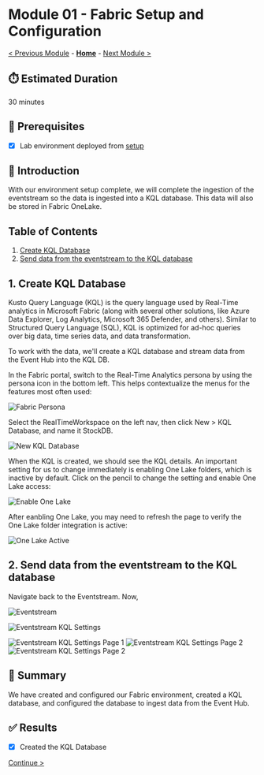 # Module 01 - Fabric Setup and Configuration

[< Previous Module](../modules/module00.md) - **[Home](../README.md)** - [Next Module >](./module02.md)

## :stopwatch: Estimated Duration

30 minutes

## :thinking: Prerequisites

- [x] Lab environment deployed from [setup](../modules/module00.md)

## :loudspeaker: Introduction

With our environment setup complete, we will complete the ingestion of the eventstream so the data is ingested into a KQL database. This data will also be stored in Fabric OneLake. 

## Table of Contents

1. [Create KQL Database](#1-create-kql-database)
2. [Send data from the eventstream to the KQL database](#2-send-data-from-the-eventstream-to-the-kql-database)

## 1. Create KQL Database

Kusto Query Language (KQL) is the query language used by Real-Time analytics in Microsoft Fabric (along with several other solutions, like Azure Data Explorer, Log Analytics, Microsoft 365 Defender, and others). Similar to Structured Query Language (SQL), KQL is optimized for ad-hoc queries over big data, time series data, and data transformation. 

To work with the data, we'll create a KQL database and stream data from the Event Hub into the KQL DB. 

In the Fabric portal, switch to the Real-Time Analytics persona by using the persona icon in the bottom left. This helps contextualize the menus for the features most often used:

![Fabric Persona](../images/module01/persona.png)

Select the RealTimeWorkspace on the left nav, then click New > KQL Database, and name it StockDB.

![New KQL Database](../images/module01/createkqldb.png)

When the KQL is created, we should see the KQL details. An important setting for us to change immediately is enabling One Lake folders, which is inactive by default. Click on the pencil to change the setting and enable One Lake access:

![Enable One Lake](../images/module01/kqlenableonelake.png)

After eanbling One Lake, you may need to refresh the page to verify the One Lake folder integration is active:

![One Lake Active](../images/module01/kqlonelakeactive.png)

## 2. Send data from the eventstream to the KQL database

Navigate back to the Eventstream. Now, 

![Eventstream](../images/module01/eventstream-kql.png)

![Eventstream KQL Settings](../images/module01/eventstream-kqlsettings.png)

![Eventstream KQL Settings Page 1](../images/module01/eventstream-kqlconfig1.png)
![Eventstream KQL Settings Page 2](../images/module01/eventstream-kqlconfig2.png)
![Eventstream KQL Settings Page 2](../images/module01/eventstream-kqlconfig3.png)



## :tada: Summary

We have created and configured our Fabric environment, created a KQL database, and configured the database to ingest data from the Event Hub. 

## :white_check_mark: Results

- [x] Created the KQL Database


[Continue >](./module02.md)

